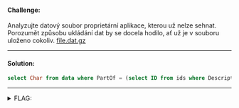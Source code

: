 #### Challenge:

Analyzujte datový soubor proprietární aplikace, kterou už nelze sehnat. Porozumět způsobu ukládání dat by se docela hodilo, ať už je v souboru uloženo cokoliv. [file.dat.gz](./file.dat.gz ":ignore")

---

#### Solution:

```sql
select Char from data where PartOf = (select ID from ids where Description = 'flag') order by Position;
```

---

<details><summary>FLAG:</summary>

```
flag{Marissa_Mayer-0649}
```

</details>

